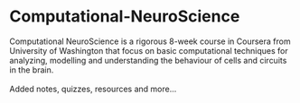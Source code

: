 # Computational-NeuroScience
Computational NeuroScience is a rigorous 8-week course in Coursera from University of Washington that focus on basic computational techniques for analyzing, modelling and understanding the behaviour of cells and circuits in the brain.
<br><br>
Added notes, quizzes, resources and more...
